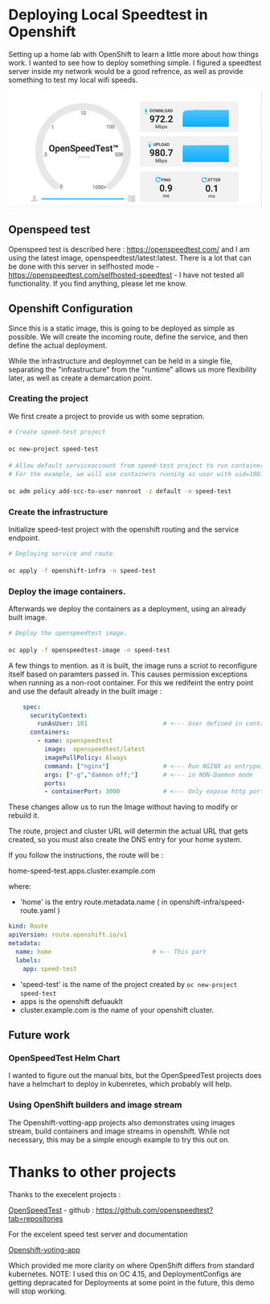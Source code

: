 # Deploying Local Speedtest in Openshift

Setting up a home lab with OpenShift to learn a little more about how things work. I wanted to see how to deploy something simple. I figured a speedtest server inside my network would be a good refrence, as well as provide something to test my local wifi speeds.

![speedtest screenshot](image/screen-shot.png)

## Openspeed test

Openspeed test is described here : https://openspeedtest.com/ and I am using the latest image, openspeedtest/latest:latest. There is a lot that can be done with this server in selfhosted mode - https://openspeedtest.com/selfhosted-speedtest - I have not tested all functionality. If you find anything, please let me know.

## Openshift Configuration

Since this is a static image, this is going to be deployed as simple as possible. We will create the incoming route, define the service, and then define the actual deployment. 

While the infrastructure and deploymnet can be held in a single file, separating the "infrastructure" from the "runtime" allows us more flexibility later, as well as create a demarcation point.

### Creating the project 

We first create a project to provide us with some sepration.

```bash
# Create speed-test project

oc new-project speed-test

# Allow default serviceaccount from speed-test project to run containers with any non-root user
# For the example, we will use containers running as user with uid=1001

oc adm policy add-scc-to-user nonroot -z default -n speed-test

```
### Create the infrastructure

Initialize speed-test project with the openshift routing and the service endpoint.

```bash
# Deploying service and route

oc apply -f openshift-infra -n speed-test

```

### Deploy the image containers.

Afterwards we deploy the containers as a deployment, using an already built image.

```bash
# Deploy the openspeedtest image.

oc apply -f openspeedtest-image -n speed-test
```

A few things to mention. as it is built, the image runs a scriot to reconfigure itself based on paramters passed in. This causes permission exceptions when running as a non-root container. For this we redifeint the entry point and use the default already in the built image : 

```yaml
    spec:
      securityContext:
        runAsUser: 101                     # <--- User defined in container
      containers:
        - name: openspeedtest
          image:  openspeedtest/latest
          imagePullPolicy: Always
          command: ["nginx"]               # <--- Run NGINX as entrypoint
          args: ["-g","daemon off;"]       # <--- in NON-Daemon mode
          ports:
          - containerPort: 3000            # <--- Only expose http port 
```

These changes allow us to run the Image without having to modify or rebuild it.

The route, project and cluster URL will determin the actual URL that gets created, so you must also create the DNS entry for your home system. 

If you follow the instructions, the route will be : 

home-speed-test.apps.cluster.example.com

where:

- 'home' is the entry route.metadata.name ( in openshift-infra/speed-route.yaml )

```yaml
kind: Route
apiVersion: route.openshift.io/v1
metadata:
  name: home                            # <-- This part 
  labels:
    app: speed-test
```

- 'speed-test' is the name of the project created by `oc new-project speed-test`
- apps is the openshift defuauklt
- cluster.example.com is the name of your openshift cluster.

## Future work

### OpenSpeedTest Helm Chart

I wanted to figure out the manual bits, but the OpenSpeedTest projects does have a helmchart to deploy in kubenretes, which probably will help. 

### Using OpenShift builders and image stream

The Openshift-votting-app projects also demonstrates using images stream, build containers and image streams in openshift. While not necessary, this may be a simple enough example to try this out on.

# Thanks to other projects

Thanks to the execelent projects :

[OpenSpeedTest](https://openspeedtest.com/) - github : https://github.com/openspeedtest?tab=repositories 

For the excelent speed test server and documentation

[Openshift-voting-app](https://github.com/end-of-game/openshift-voting-app)

Which provided me more clarity on where OpenShift differs from standard kubernetes. NOTE: I used this on OC 4.15, and DeploymentConfigs are getting depracated for Deployments at some point in the future, this demo will stop working.

